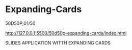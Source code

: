 # Expanding-Cards
50D50P;01/50

http://127.0.0.1:5500/50d50p-expanding-cards/index.html


SLIDES APPLICATION WITTH EXPANDING CARDS

